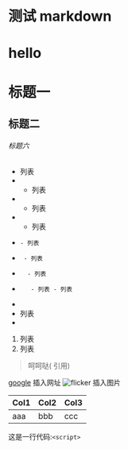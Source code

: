 # 测试 markdown
# hello
  # 标题一
  ## 标题二
######  标题六

 - 列表
 -  - 列表
 -   - 列表
 -    - 列表
 -     - 列表
 -      - 列表
 -       - 列表
 -        - 列表 - 列表
 -        
  - 列表
  - 
  1.  列表
2. 列表

>  呵呵哒( 引用)

[google](http://www.baidu.com)       插入网址
![flicker](http://www.baidu.com)  插入图片

|Col1|Col2|Col3|
|---|---|---|
|aaa|bbb|ccc|

这是一行代码:`<script>`




